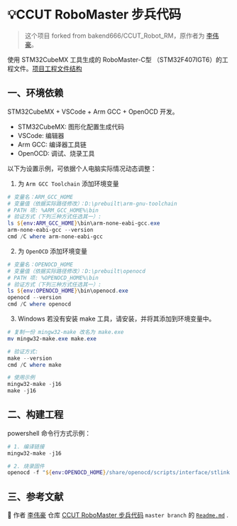 # 💡CCUT RoboMaster 步兵代码
> 这个项目 forked from bakend666/CCUT_Robot_RM，原作者为 [李伟豪](https://github.com/bakend666)。

使用 STM32CubeMX 工具生成的 RoboMaster-C型 （STM32F407IGT6）的工程文件。[项目工程文件结构](./proj_tree.md)

## 一、环境依赖
STM32CubeMX + VSCode + Arm GCC + OpenOCD 开发。

- STM32CubeMX: 图形化配置生成代码
- VSCode: 编辑器
- Arm GCC: 编译器工具链
- OpenOCD: 调试、烧录工具

以下为设置示例，可依据个人电脑实际情况动态调整：
1. 为 `Arm GCC Toolchain` 添加环境变量

```powershell
# 变量名：ARM_GCC_HOME
# 变量值（依据实际路径修改）：D:\prebuilt\arm-gnu-toolchain
# PATH 项: %ARM_GCC_HOME%\bin
# 验证方式（下列三种方式任选其一）:
ls ${env:ARM_GCC_HOME}\bin\arm-none-eabi-gcc.exe
arm-none-eabi-gcc --version
cmd /C where arm-none-eabi-gcc
```

2. 为 `OpenOCD` 添加环境变量
```powershell
# 变量名：OPENOCD_HOME
# 变量值（依据实际路径修改）：D:\prebuilt\openocd
# PATH 项: %OPENOCD_HOME%\bin
# 验证方式（下列三种方式任选其一）:
ls ${env:OPENOCD_HOME}\bin\openocd.exe
openocd --version
cmd /C where openocd

```

3. Windows 若没有安装 make 工具，请安装，并将其添加到环境变量中。
```powershell
# 复制一份 mingw32-make 改名为 make.exe 
mv mingw32-make.exe make.exe

# 验证方式:
make --version
cmd /C where make

# 使用示例
mingw32-make -j16
make -j16

```

## 二、构建工程
powershell 命令行方式示例：
```powershell
# 1. 编译链接
mingw32-make -j16

# 2. 烧录固件
openocd -f "${env:OPENOCD_HOME}/share/openocd/scripts/interface/stlink.cfg" -f "${env:OPENOCD_HOME}/share/openocd/scripts/target/stm32f4x.cfg" -c "program build/CCUT_Robot_V1.0.hex verify reset exit"

```



## 三、参考文献
📕 作者 [李伟豪](https://github.com/bakend666) 仓库 [CCUT RoboMaster 步兵代码]("https://github.com/bakend666/CCUT_Robot_RM") `master branch` 的 [`Readme.md`]("./Readme.old.md") .
